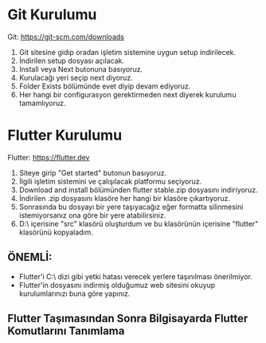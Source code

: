 # Git Kurulumu

Git: https://git-scm.com/downloads

1. Git sitesine gidip oradan işletim sistemine uygun setup indirilecek.
2. İndirilen setup dosyası açılacak.
3. Install veya Next butonuna basıyoruz.
4. Kurulacağı yeri seçip next diyoruz.
5. Folder Exists bölümünde evet diyip devam ediyoruz.
6. Her hangi bir configurasyon gerektirmeden next diyerek kurulumu tamamlıyoruz.

# Flutter Kurulumu

Flutter: https://flutter.dev

1. Siteye girip "Get started" butonun basıyoruz.
2. İlgili işletim sistemini ve çalışılacak platformu seçiyoruz.
3. Download and install bölümünden flutter stable.zip dosyasını indiriyoruz.
4. İndirilen .zip dosyasını klasöre her hangi bir klasöre çıkartıyoruz.
5. Sonrasında bu dosyayı bir yere taşıyacağız eğer formatta silinmesini istemiyorsanız ona göre bir yere atabilirsiniz.
6. D:\ içerisine "src" klasörü oluşturdum ve bu klasörünün içerisine "flutter" klasörünü kopyaladım.

## ÖNEMLİ:
- Flutter'i C:\ dizi gibi yetki hatası verecek yerlere taşınılması önerilmiyor.
- Flutter'in dosyasını indirmiş olduğumuz web sitesini okuyup kurulumlarınızı buna göre yapınız.

## Flutter Taşımasından Sonra Bilgisayarda Flutter Komutlarını Tanımlama

- Bu bilgisayar -> Sağ click -> Özellikler -> Gelişmiş Sistem Ayarları
- - Ortam Değişkenleri -> Path -> Çift tıkladıktan sonra önümüze panel açılacak.
- - 1. "Yeni" butonuna tıklıyoruz.
- - 2. Sonrasında "Gözat" butonuna tıklıyoruz.
- - 3. "flutter" klasörünü taşıdığımız dizine gidiyoruz.
- - 4. "flutter" içerisindeki "bin" klasörünü seçiyoruz ve tamam diyoruz.
- - 5. Diğer menülere'de tamam diyip kapatıyoruz.

## Bu işlemleri yaptık fakat ne işe yarıyor ?

- Komut satırını açıp "flutter" yazdığımız da flutter ile ilgili komutlar gelmiş oluyor.

## Flutter ile ilgili sistem ne durumlar öğrenmek için

- Aşağıdaki komut ile flutter ile gerekli bilgileri alabilirsiniz. (Hata var, Sorun var vs diyorsanız...!)
```
flutter doctor -v
```